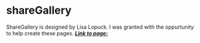 # shareGallery

ShareGallery is designed by Lisa Lopuck. I was granted with the oppurtunity to help create these pages.
[***Link to page:***](https://wizardly-rosalind-421c8d.netlify.app/)

